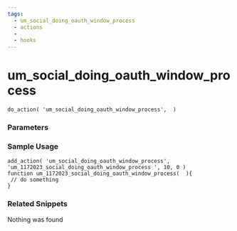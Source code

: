 ```yaml
---
tags: 
  - um_social_doing_oauth_window_process
  - actions
  - 
  - hooks
---
```

# um\_social\_doing\_oauth\_window\_process

``` php:no-line-numbers
do_action( 'um_social_doing_oauth_window_process',  )
```
<div class='hook-sep'></div>

### Parameters

<div class='hook-sep'></div>



### Sample Usage

``` php:no-line-numbers
add_action( 'um_social_doing_oauth_window_process', 'um_1172023_social_doing_oauth_window_process ', 10, 0 )
function um_1172023_social_doing_oauth_window_process(  ){
 // do something
}
```
<div class='hook-sep'></div>



### Related Snippets

Nothing was found


